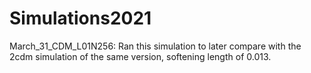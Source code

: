 # Simulations2021
March_31_CDM_L01N256: Ran this simulation to later compare with the 2cdm simulation of the same version, softening length of 0.013.
